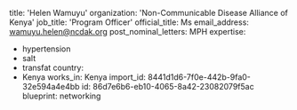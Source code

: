 title: 'Helen Wamuyu'
organization: 'Non-Communicable Disease Alliance of Kenya'
job_title: 'Program Officer'
official_title: Ms
email_address: wamuyu.helen@ncdak.org
post_nominal_letters: MPH
expertise:
  - hypertension
  - salt
  - transfat
country:
  - Kenya
works_in: Kenya
import_id: 8441d1d6-7f0e-442b-9fa0-32e594a4e4bb
id: 86d7e6b6-eb10-4065-8a42-23082079f5ac
blueprint: networking
